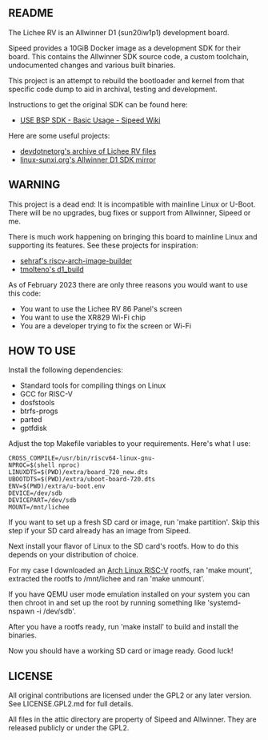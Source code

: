 README
------

The Lichee RV is an Allwinner D1 (sun20iw1p1) development board.

Sipeed provides a 10GiB Docker image as a development SDK for their board.
This contains the Allwinner SDK source code, a custom toolchain, undocumented
changes and various built binaries.

This project is an attempt to rebuild the bootloader and kernel from that
specific code dump to aid in archival, testing and development.

Instructions to get the original SDK can be found here:

- [USE BSP SDK - Basic Usage - Sipeed Wiki](https://wiki.sipeed.com/hardware/en/lichee/RV/user.html#USE-BSP-SDK)

Here are some useful projects:

- [devdotnetorg's archive of Lichee RV files](https://github.com/devdotnetorg/Lichee-RV)
- [linux-sunxi.org's Allwinner D1 SDK mirror](https://linux-sunxi.org/D1_SDK_Howto)

WARNING
-------

This project is a dead end: It is incompatible with mainline Linux or U-Boot.
There will be no upgrades, bug fixes or support from Allwinner, Sipeed or me.

There is much work happening on bringing this board to mainline Linux and
supporting its features. See these projects for inspiration:

- [sehraf's riscv-arch-image-builder](https://github.com/sehraf/riscv-arch-image-builder)
- [tmolteno's d1_build](https://github.com/tmolteno/d1_build)

As of February 2023 there are only three reasons you would want to use this code:

- You want to use the Lichee RV 86 Panel's screen
- You want to use the XR829 Wi-Fi chip
- You are a developer trying to fix the screen or Wi-Fi

HOW TO USE
----------

Install the following dependencies:

- Standard tools for compiling things on Linux
- GCC for RISC-V
- dosfstools
- btrfs-progs
- parted
- gptfdisk

Adjust the top Makefile variables to your requirements. Here's what I use:

```
CROSS_COMPILE=/usr/bin/riscv64-linux-gnu-
NPROC=$(shell nproc)
LINUXDTS=$(PWD)/extra/board_720_new.dts
UBOOTDTS=$(PWD)/extra/uboot-board-720.dts
ENV=$(PWD)/extra/u-boot.env
DEVICE=/dev/sdb
DEVICEPART=/dev/sdb
MOUNT=/mnt/lichee
```

If you want to set up a fresh SD card or image, run 'make partition'.
Skip this step if your SD card already has an image from Sipeed.

Next install your flavor of Linux to the SD card's rootfs.
How to do this depends on your distribution of choice.

For my case I downloaded an [Arch Linux RISC-V](https://archriscv.felixc.at/) rootfs,
ran 'make mount', extracted the rootfs to /mnt/lichee and ran 'make unmount'.

If you have QEMU user mode emulation installed on your system you can then chroot in
and set up the root by running something like 'systemd-nspawn -i /dev/sdb'.

After you have a rootfs ready, run 'make install' to build and install the binaries.

Now you should have a working SD card or image ready. Good luck!

LICENSE
-------

All original contributions are licensed under the GPL2 or any later version.
See LICENSE.GPL2.md for full details.

All files in the attic directory are property of Sipeed and Allwinner.
They are released publicly or under the GPL2.
